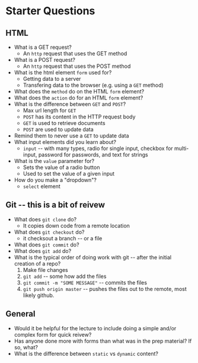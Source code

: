 # Starter Questions

##  HTML

* What is a GET request?
  * An `http` request that uses the GET method
* What is a POST request?
  * An `http` request that uses the POST method
* What is the html element `form` used for?
  * Getting data to a server
  * Transfering data to the browser (e.g. using a `GET` method)
* What does the `method` do on the HTML `form` element?
* What does the `action` do for an HTML `form` element?
* What is the difference between `GET` and `POST`?
  * Max url length for `GET`
  * `POST` has its content in the HTTP request body
  * `GET` is used to retrieve documents
  * `POST` are used to update data
* Remind them to never use a `GET` to update data
* What input elements did you learn about?
  * `input` -- with many types, radio for single input, checkbox for multi-input, password for passwords, and text for strings
* What is the `value` parameter for?
  * Sets the value of a radio button
  * Used to set the value of a given input
* How do you make a "dropdown"?
  * `select` element

## Git -- this is a bit of reivew

* What does `git clone` do?
  * It copies down code from a remote location
* What does `git checkout` do?
  * it checksout a branch -- or a file
* What does `git commit` do?
* What does `git add` do?
* What is the typical order of doing work with git -- after the initial creation of a repo?
  1. Make file changes
  2. `git add` -- some how add the files
  3. `git commit -m "SOME MESSAGE"` -- commits the files
  4. `git push origin master` -- pushes the files out to the remote, most likely github.

## General

* Would it be helpful for the lecture to include doing a simple and/or complex form for quick reivew?
* Has anyone done more with forms than what was in the prep material? If so, what?
* What is the difference between `static` vs `dynamic` content?
